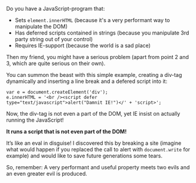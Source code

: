 Do you have a JavaScript-program that:

- Sets `element.innerHTML` (because it's a very performant way to manipulate the DOM)
- Has deferred scripts contained in strings (because you manipulate 3rd party string out of your control)
- Requires IE-support (because the world is a sad place)

Then my friend, you might have a serious problem (apart from point 2 and 3, which are quite serious on their own).

You can summon the beast with this simple example, creating a div-tag dynamically and inserting a line break and a defered script into it:


    var e = document.createElement('div');
    e.innerHTML = '<br /><script defer type="text/javascript">alert("Damnit IE!")</' + 'script>';

Now, the div-tag is not even a part of the DOM, yet IE insist on actually running the JavaScript!

**It runs a script that is not even part of the DOM!**

It’s like an eval in disguise! I discovered this by breaking a site (imagine what would happen if you replaced the call to alert with `document.write` for example) and would like to save future generations some tears.

So, remember: A very performant and useful property meets two evils and an even greater evil is produced.
